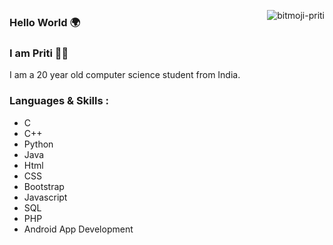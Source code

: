 <img align="right" src="https://i.ibb.co/wMrnHRM/bitmoji-priti.png" alt="bitmoji-priti" border="0"></a>
<h3>Hello World 🌍</h3>
<h3>I am Priti  👩‍💻 </h3>
<p>I am a 20 year old computer science student from India. </p>
<h3> Languages & Skills : </h3>
<ul>
<li>C</li>
<li>C++</li>
<li>Python</li>
<li>Java</li>
<li>Html</li>
<li>CSS</li>
<li>Bootstrap</li>
<li>Javascript</li>
<!--<li>Jquery</li>-->
<li>SQL</li>  
<li>PHP</li>
<li>Android App Development</li>
</ul>
